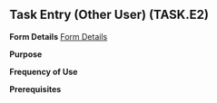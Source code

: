 ## Task Entry (Other User) (TASK.E2)
<PageHeader />

**Form Details**
[Form Details](../TASK-E2-1/README.md)

**Purpose**

**Frequency of Use**

**Prerequisites**

<badge text= "Version 8.10.57 " vertical="middle" />

<PageFooter />
